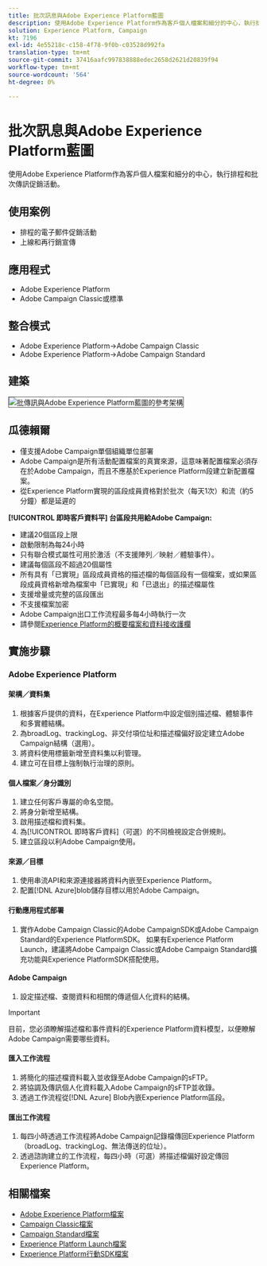 ```yaml
---
title: 批次訊息與Adobe Experience Platform藍圖
description: 使用Adobe Experience Platform作為客戶個人檔案和細分的中心，執行排程和批次傳訊促銷活動。
solution: Experience Platform, Campaign
kt: 7196
exl-id: 4e55218c-c158-4f78-9f0b-c03528d992fa
translation-type: tm+mt
source-git-commit: 37416aafc997838888edec2658d2621d20839f94
workflow-type: tm+mt
source-wordcount: '564'
ht-degree: 0%

---
```


# 批次訊息與Adobe Experience Platform藍圖

使用Adobe Experience Platform作為客戶個人檔案和細分的中心，執行排程和批次傳訊促銷活動。

## 使用案例

* 排程的電子郵件促銷活動
* 上線和再行銷宣傳

## 應用程式

* Adobe Experience Platform
* Adobe Campaign Classic或標準

## 整合模式

* Adobe Experience Platform→Adobe Campaign Classic
* Adobe Experience Platform→Adobe Campaign Standard

## 建築

<img src="assets/aepbatch.svg" alt="批傳訊與Adobe Experience Platform藍圖的參考架構" style="border:1px solid #4a4a4a" />

## 瓜德賴爾

* 僅支援Adobe Campaign單個組織單位部署
* Adobe Campaign是所有活動配置檔案的真實來源，這意味著配置檔案必須存在於Adobe Campaign，而且不應基於Experience Platform段建立新配置檔案。
* 從Experience Platform實現的區段成員資格對於批次（每天1次）和流（約5分鐘）都是延遲的

**[!UICONTROL 即時客戶資料平] 台區段共用給Adobe Campaign:**

* 建議20個區段上限
* 啟動限制為每24小時
* 只有聯合模式屬性可用於激活（不支援陣列／映射／體驗事件）。
* 建議每個區段不超過20個屬性
* 所有具有「已實現」區段成員資格的描述檔的每個區段有一個檔案，或如果區段成員資格新增為檔案中「已實現」和「已退出」的描述檔屬性
* 支援增量或完整的區段匯出
* 不支援檔案加密
* Adobe Campaign出口工作流程最多每4小時執行一次
* 請參閱[Experience Platform的概要檔案和資料接收護欄](https://experienceleague.adobe.com/docs/experience-platform/profile/guardrails.html)

## 實施步驟

### Adobe Experience Platform

#### 架構／資料集

1. 根據客戶提供的資料，在Experience Platform中設定個別描述檔、體驗事件和多實體結構。
1. 為broadLog、trackingLog、非交付項位址和描述檔偏好設定建立Adobe Campaign結構（選用）。
1. 將資料使用標籤新增至資料集以利管理。
1. 建立可在目標上強制執行治理的原則。

#### 個人檔案／身分識別

1. 建立任何客戶專屬的命名空間。
1. 將身分新增至結構。
1. 啟用描述檔和資料集。
1. 為[!UICONTROL 即時客戶資料]（可選）的不同檢視設定合併規則。
1. 建立區段以利Adobe Campaign使用。

#### 來源／目標

1. 使用串流API和來源連接器將資料內嵌至Experience Platform。
1. 配置[!DNL Azure]blob儲存目標以用於Adobe Campaign。

#### 行動應用程式部署

1. 實作Adobe Campaign Classic的Adobe CampaignSDK或Adobe Campaign Standard的Experience PlatformSDK。 如果有Experience Platform Launch，建議將Adobe Campaign Classic或Adobe Campaign Standard擴充功能與Experience PlatformSDK搭配使用。

#### Adobe Campaign

1. 設定描述檔、查閱資料和相關的傳遞個人化資料的結構。

>[!IMPORTANT]
>
>目前，您必須瞭解描述檔和事件資料的Experience Platform資料模型，以便瞭解Adobe Campaign需要哪些資料。

#### 匯入工作流程

1. 將簡化的描述檔資料載入並收錄至Adobe Campaign的sFTP。
1. 將協調及傳訊個人化資料載入Adobe Campaign的sFTP並收錄。
1. 透過工作流程從[!DNL Azure] Blob內嵌Experience Platform區段。

#### 匯出工作流程

1. 每四小時透過工作流程將Adobe Campaign記錄檔傳回Experience Platform（broadLog、trackingLog、無法傳送的位址）。
1. 透過諮詢建立的工作流程，每四小時（可選）將描述檔偏好設定傳回Experience Platform。


## 相關檔案

* [Adobe Experience Platform檔案](https://experienceleague.adobe.com/docs/experience-platform.html?lang=en)
* [Campaign Classic檔案](https://experienceleague.adobe.com/docs/campaign-classic.html?lang=en)
* [Campaign Standard檔案](https://experienceleague.adobe.com/docs/campaign-standard.html?lang=en)
* [Experience Platform Launch檔案](https://experienceleague.adobe.com/docs/launch.html?lang=en)
* [Experience Platform行動SDK檔案](https://experienceleague.adobe.com/docs/mobile.html?lang=en)

